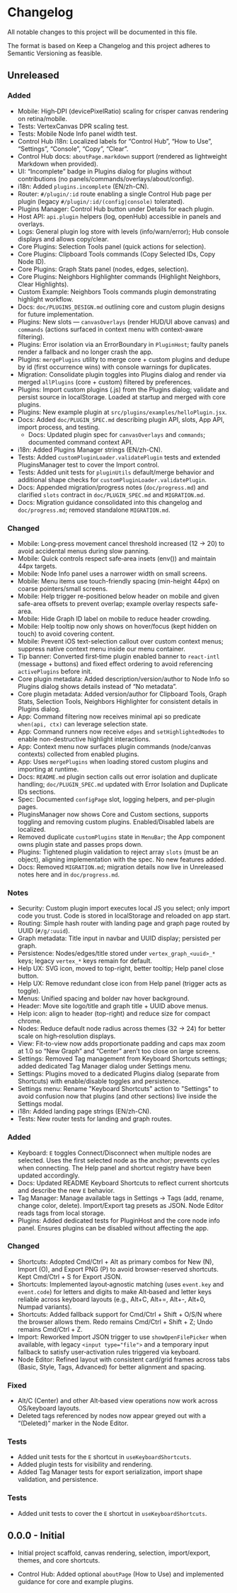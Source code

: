 # Changelog

All notable changes to this project will be documented in this file.

The format is based on Keep a Changelog and this project adheres to Semantic Versioning as feasible.

## Unreleased

### Added
- Mobile: High‑DPI (devicePixelRatio) scaling for crisper canvas rendering on retina/mobile.
- Tests: VertexCanvas DPR scaling test.
- Tests: Mobile Node Info panel width test.
- Control Hub i18n: Localized labels for “Control Hub”, “How to Use”, “Settings”, “Console”, “Copy”, “Clear”.
- Control Hub docs: `aboutPage.markdown` support (rendered as lightweight Markdown when provided).
- UI: “Incomplete” badge in Plugins dialog for plugins without contributions (no panels/commands/overlays/about/config).
- i18n: Added `plugins.incomplete` (EN/zh-CN).
- Router: `#/plugin/:id` route enabling a single Control Hub page per plugin (legacy `#/plugin/:id/(config|console)` tolerated).
- Plugins Manager: Control Hub button under Details for each plugin.
- Host API: `api.plugin` helpers (log, openHub) accessible in panels and overlays.
- Logs: General plugin log store with levels (info/warn/error); Hub console displays and allows copy/clear.
- Core Plugins: Selection Tools panel (quick actions for selection).
- Core Plugins: Clipboard Tools commands (Copy Selected IDs, Copy Node ID).
- Core Plugins: Graph Stats panel (nodes, edges, selection).
- Core Plugins: Neighbors Highlighter commands (Highlight Neighbors, Clear Highlights).
- Custom Example: Neighbors Tools commands plugin demonstrating highlight workflow.
- Docs: `doc/PLUGINS_DESIGN.md` outlining core and custom plugin designs for future implementation.
- Plugins: New slots — `canvasOverlays` (render HUD/UI above canvas) and `commands` (actions surfaced in context menu with context-aware filtering).
- Plugins: Error isolation via an ErrorBoundary in `PluginHost`; faulty panels render a fallback and no longer crash the app.
- Plugins: `mergePlugins` utility to merge core + custom plugins and dedupe by id (first occurrence wins) with console warnings for duplicates.
- Migration: Consolidate plugin toggles into Plugins dialog and render via merged `allPlugins` (core + custom) filtered by preferences.
- Plugins: Import custom plugins (.js) from the Plugins dialog; validate and persist source in localStorage. Loaded at startup and merged with core plugins.
- Plugins: New example plugin at `src/plugins/examples/helloPlugin.jsx`.
- Docs: Added `doc/PLUGIN_SPEC.md` describing plugin API, slots, App API, import process, and testing.
  - Docs: Updated plugin spec for `canvasOverlays` and `commands`; documented command context API.
- i18n: Added Plugins Manager strings (EN/zh-CN).
- Tests: Added `customPluginLoader.validatePlugin` tests and extended PluginsManager test to cover the Import control.
 - Tests: Added unit tests for `pluginUtils` default/merge behavior and additional shape checks for `customPluginLoader.validatePlugin`.
 - Docs: Appended migration/progress notes (`doc/progress.md`) and clarified `slots` contract in `doc/PLUGIN_SPEC.md` and `MIGRATION.md`.
 - Docs: Migration guidance consolidated into this changelog and `doc/progress.md`; removed standalone `MIGRATION.md`.

### Changed
- Mobile: Long‑press movement cancel threshold increased (12 → 20) to avoid accidental menus during slow panning.
- Mobile: Quick controls respect safe‑area insets (env()) and maintain 44px targets.
- Mobile: Node Info panel uses a narrower width on small screens.
- Mobile: Menu items use touch-friendly spacing (min-height 44px) on coarse pointers/small screens.
- Mobile: Help trigger re-positioned below header on mobile and given safe-area offsets to prevent overlap; example overlay respects safe-area.
- Mobile: Hide Graph ID label on mobile to reduce header crowding.
- Mobile: Help tooltip now only shows on hover/focus (kept hidden on touch) to avoid covering content.
- Mobile: Prevent iOS text-selection callout over custom context menus; suppress native context menu inside our menu container.
- Tip banner: Converted first‑time plugin enabled banner to `react-intl` (message + buttons) and fixed effect ordering to avoid referencing `activePlugins` before init.
- Core plugin metadata: Added description/version/author to Node Info so Plugins dialog shows details instead of “No metadata”.
- Core plugin metadata: Added version/author for Clipboard Tools, Graph Stats, Selection Tools, Neighbors Highlighter for consistent details in Plugins dialog.
- App: Command filtering now receives minimal api so predicate `when(api, ctx)` can leverage selection state.
- App: Command runners now receive `edges` and `setHighlightedNodes` to enable non-destructive highlight interactions.
- App: Context menu now surfaces plugin commands (node/canvas contexts) collected from enabled plugins.
- App: Uses `mergePlugins` when loading stored custom plugins and importing at runtime.
- Docs: `README.md` plugin section calls out error isolation and duplicate handling; `doc/PLUGIN_SPEC.md` updated with Error Isolation and Duplicate IDs sections.
 - Spec: Documented `configPage` slot, logging helpers, and per-plugin pages.
- PluginsManager now shows Core and Custom sections, supports toggling and removing custom plugins. Enabled/Disabled labels are localized.
- Removed duplicate `customPlugins` state in `MenuBar`; the App component owns plugin state and passes props down.
 - Plugins: Tightened plugin validation to reject array `slots` (must be an object), aligning implementation with the spec. No new features added.
 - Docs: Removed `MIGRATION.md`; migration details now live in Unreleased notes here and in `doc/progress.md`.

### Notes
- Security: Custom plugin import executes local JS you select; only import code you trust. Code is stored in localStorage and reloaded on app start.
- Routing: Simple hash router with landing page and graph page routed by UUID (`#/g/:uuid`).
- Graph metadata: Title input in navbar and UUID display; persisted per graph.
- Persistence: Nodes/edges/title stored under `vertex_graph_<uuid>_*` keys; legacy `vertex_*` keys remain for default.
- Help UX: SVG icon, moved to top-right, better tooltip; Help panel close button.
 - Help UX: Remove redundant close icon from Help panel (trigger acts as toggle).
- Menus: Unified spacing and bolder nav hover background.
- Header: Move site logo/title and graph title + UUID above menus.
 - Help icon: align to header (top-right) and reduce size for compact chrome.
- Nodes: Reduce default node radius across themes (32 → 24) for better scale on high‑resolution displays.
- View: Fit-to-view now adds proportionate padding and caps max zoom at 1.0 so “New Graph” and “Center” aren’t too close on large screens.
- Settings: Removed Tag management from Keyboard Shortcuts settings; added dedicated Tag Manager dialog under Settings menu.
 - Settings: Plugins moved to a dedicated Plugins dialog (separate from Shortcuts) with enable/disable toggles and persistence.
 - Settings menu: Rename "Keyboard Shortcuts" action to "Settings" to avoid confusion now that plugins (and other sections) live inside the Settings modal.
- i18n: Added landing page strings (EN/zh-CN).
- Tests: New router tests for landing and graph routes.

### Added
- Keyboard: `E` toggles Connect/Disconnect when multiple nodes are selected. Uses the first selected node as the anchor; prevents cycles when connecting. The Help panel and shortcut registry have been updated accordingly.
- Docs: Updated README Keyboard Shortcuts to reflect current shortcuts and describe the new `E` behavior.
- Tag Manager: Manage available tags in Settings → Tags (add, rename, change color, delete). Import/Export tag presets as JSON. Node Editor reads tags from local storage.
- Plugins: Added dedicated tests for PluginHost and the core node info panel. Ensures plugins can be disabled without affecting the app.

### Changed
- Shortcuts: Adopted Cmd/Ctrl + Alt as primary combos for New (N), Import (O), and Export PNG (P) to avoid browser-reserved shortcuts. Kept Cmd/Ctrl + S for Export JSON.
- Shortcuts: Implemented layout‑agnostic matching (uses `event.key` and `event.code`) for letters and digits to make Alt‑based and letter keys reliable across keyboard layouts (e.g., Alt+C, Alt+=, Alt+-, Alt+0, Numpad variants).
- Shortcuts: Added fallback support for Cmd/Ctrl + Shift + O/S/N where the browser allows them. Redo remains Cmd/Ctrl + Shift + Z; Undo remains Cmd/Ctrl + Z.
- Import: Reworked Import JSON trigger to use `showOpenFilePicker` when available, with legacy `<input type="file">` and a temporary input fallback to satisfy user‑activation rules triggered via keyboard.
- Node Editor: Refined layout with consistent card/grid frames across tabs (Basic, Style, Tags, Advanced) for better alignment and spacing.

### Fixed
- Alt/C (Center) and other Alt‑based view operations now work across OS/keyboard layouts.
- Deleted tags referenced by nodes now appear greyed out with a “(Deleted)” marker in the Node Editor.

### Tests
- Added unit tests for the `E` shortcut in `useKeyboardShortcuts`.
- Added plugin tests for visibility and rendering.
- Added Tag Manager tests for export serialization, import shape validation, and persistence.

### Tests
- Added unit tests to cover the `E` shortcut in `useKeyboardShortcuts`.

## 0.0.0 - Initial
- Initial project scaffold, canvas rendering, selection, import/export, themes, and core shortcuts.

- Control Hub: Added optional `aboutPage` (How to Use) and implemented guidance for core and example plugins.
